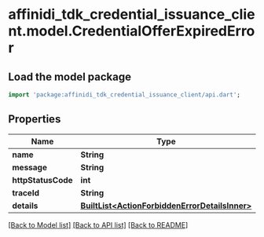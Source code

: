 # affinidi_tdk_credential_issuance_client.model.CredentialOfferExpiredError

## Load the model package

```dart
import 'package:affinidi_tdk_credential_issuance_client/api.dart';
```

## Properties

| Name               | Type                                                                                         | Description | Notes      |
| ------------------ | -------------------------------------------------------------------------------------------- | ----------- | ---------- |
| **name**           | **String**                                                                                   |             |
| **message**        | **String**                                                                                   |             |
| **httpStatusCode** | **int**                                                                                      |             |
| **traceId**        | **String**                                                                                   |             |
| **details**        | [**BuiltList&lt;ActionForbiddenErrorDetailsInner&gt;**](ActionForbiddenErrorDetailsInner.md) |             | [optional] |

[[Back to Model list]](../README.md#documentation-for-models) [[Back to API list]](../README.md#documentation-for-api-endpoints) [[Back to README]](../README.md)
